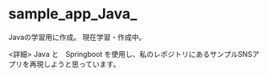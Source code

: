 # sample_app_Java_

Javaの学習用に作成。
現在学習・作成中。

<詳細>
Java と　Springboot を使用し、私のレポジトリにあるサンプルSNSアプリを再現しようと思っています。

